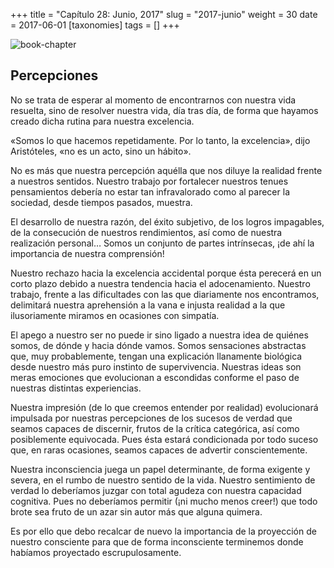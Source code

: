 +++
title = "Capítulo 28: Junio, 2017"
slug = "2017-junio"
weight = 30
date = 2017-06-01
[taxonomies]
tags = []
+++

![book-chapter](/images/book/oeur/28.jpg)

## Percepciones

No se trata de esperar al momento de encontrarnos con nuestra vida resuelta, sino de resolver nuestra vida, día tras día, de forma que hayamos creado dicha rutina para nuestra excelencia.

«Somos lo que hacemos repetidamente. Por lo tanto, la excelencia», dijo Aristóteles, «no es un acto, sino un hábito».

No es más que nuestra percepción aquélla que nos diluye la realidad frente a nuestros sentidos. Nuestro trabajo por fortalecer nuestros tenues pensamientos debería no estar tan infravalorado como al parecer la sociedad, desde tiempos pasados, muestra.

El desarrollo de nuestra razón, del éxito subjetivo, de los logros impagables, de la consecución de nuestros rendimientos, así como de nuestra realización personal… Somos un conjunto de partes intrínsecas, ¡de ahí la importancia de nuestra comprensión!

Nuestro rechazo hacia la excelencia accidental porque ésta perecerá en un corto plazo debido a nuestra tendencia hacia el adocenamiento. Nuestro trabajo, frente a las dificultades con las que diariamente nos encontramos, delimitará nuestra aprehensión a la vana e injusta realidad a la que ilusoriamente miramos en ocasiones con simpatía.

El apego a nuestro ser no puede ir sino ligado a nuestra idea de quiénes somos, de dónde y hacia dónde vamos. Somos sensaciones abstractas que, muy probablemente, tengan una explicación llanamente biológica desde nuestro más puro instinto de supervivencia. Nuestras ideas son meras emociones que evolucionan a escondidas conforme el paso de nuestras distintas experiencias.

Nuestra impresión (de lo que creemos entender por realidad) evolucionará impulsada por nuestras percepciones de los sucesos de verdad que seamos capaces de discernir, frutos de la crítica categórica, así como posiblemente equivocada. Pues ésta estará condicionada por todo suceso que, en raras ocasiones, seamos capaces de advertir conscientemente.

Nuestra inconsciencia juega un papel determinante, de forma exigente y severa, en el rumbo de nuestro sentido de la vida. Nuestro sentimiento de verdad lo deberíamos juzgar con total agudeza con nuestra capacidad cognitiva. Pues no deberíamos permitir (¡ni mucho menos creer!) que todo brote sea fruto de un azar sin autor más que alguna quimera.

Es por ello que debo recalcar de nuevo la importancia de la proyección de nuestro consciente para que de forma inconsciente terminemos donde habíamos proyectado escrupulosamente.
